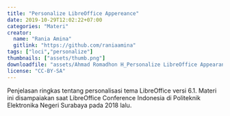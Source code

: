 ```yaml
---
title: "Personalize LibreOffice Appereance"
date: 2019-10-29T12:02:22+07:00
categories: "Materi"
creator: 
  name: "Rania Amina"
  gitlink: "https://github.com/raniaamina"
tags: ["loci","personalize"]
thumbnails: ["assets/thumb.png"]
downloadfile: "assets/Ahmad Romadhon H_Personalize LibreOffice Appearance.pdf"
license: "CC-BY-SA"
---
```

Penjelasan ringkas tentang personalisasi tema LibreOffice versi 6.1. Materi ini disampaiakan saat LibreOffice Conference Indonesia di Politeknik Elektronika Negeri Surabaya pada 2018 lalu. 


